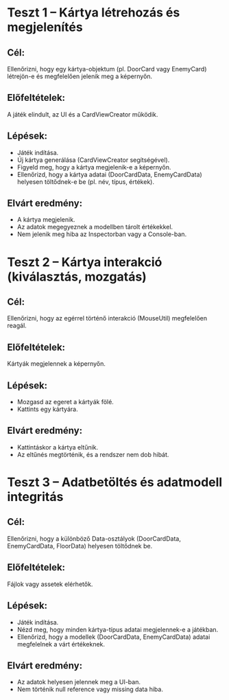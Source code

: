 # Teszt 1 – Kártya létrehozás és megjelenítés

## Cél: 
Ellenőrizni, hogy egy kártya-objektum (pl. DoorCard vagy EnemyCard) létrejön-e és megfelelően jelenik meg a képernyőn.

## Előfeltételek: 
A játék elindult, az UI és a CardViewCreator működik.

## Lépések:
- Játék indítása.
- Új kártya generálása (CardViewCreator segítségével).
- Figyeld meg, hogy a kártya megjelenik-e a képernyőn.
- Ellenőrizd, hogy a kártya adatai (DoorCardData, EnemyCardData) helyesen töltődnek-e be (pl. név, típus, értékek).

## Elvárt eredmény:
- A kártya megjelenik.
- Az adatok megegyeznek a modellben tárolt értékekkel.
- Nem jelenik meg hiba az Inspectorban vagy a Console-ban.


# Teszt 2 – Kártya interakció (kiválasztás, mozgatás)

## Cél: 
Ellenőrizni, hogy az egérrel történő interakció (MouseUtil) megfelelően reagál.

## Előfeltételek:
Kártyák megjelennek a képernyőn.

## Lépések:
- Mozgasd az egeret a kártyák fölé.
- Kattints egy kártyára.

## Elvárt eredmény:
- Kattintáskor a kártya eltűnik.
- Az eltűnés megtörténik, és a rendszer nem dob hibát.


# Teszt 3 – Adatbetöltés és adatmodell integritás

## Cél: 
Ellenőrizni, hogy a különböző Data-osztályok (DoorCardData, EnemyCardData, FloorData) helyesen töltődnek be.

## Előfeltételek: 
Fájlok vagy assetek elérhetők.

## Lépések:
- Játék indítása.
- Nézd meg, hogy minden kártya-típus adatai megjelennek-e a játékban.
- Ellenőrizd, hogy a modellek (DoorCardData, EnemyCardData) adatai megfelelnek a várt értékeknek.

## Elvárt eredmény:
- Az adatok helyesen jelennek meg a UI-ban.
- Nem történik null reference vagy missing data hiba.
